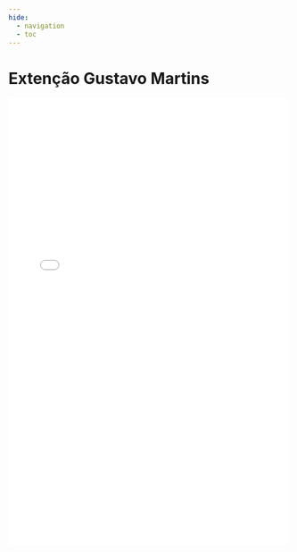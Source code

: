 ```yaml
---
hide:
  - navigation
  - toc
---
```

# Extenção Gustavo Martins

<embed src="/cd-moj.docs/artifacts/EXT_GustavoMartins_17_18.pdf" type="application/pdf" width="100%" height="800px"/>